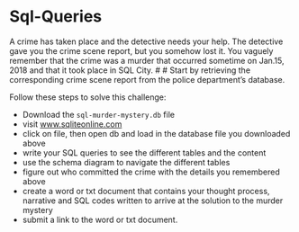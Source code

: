 # Sql-Queries
A crime has taken place and the detective needs your help. The detective gave you the crime scene report, but you somehow lost it. You vaguely remember that the crime was a murder that occurred sometime on Jan.15, 2018 and that it took place in SQL City. # # Start by retrieving the corresponding crime scene report from the police department’s database.

 Follow these steps to solve this challenge:
 - Download the `sql-murder-mystery.db` file 
 - visit www.sqliteonline.com
 - click on file, then open db and load in the database file you downloaded above
- write your SQL queries to see the different tables and the content
- use the schema diagram to navigate the different tables
- figure out who committed the crime with the details you remembered above
- create a word or txt document that contains your thought process, narrative and SQL codes written to arrive at the solution to the murder mystery
- submit a link to the word or txt document.
